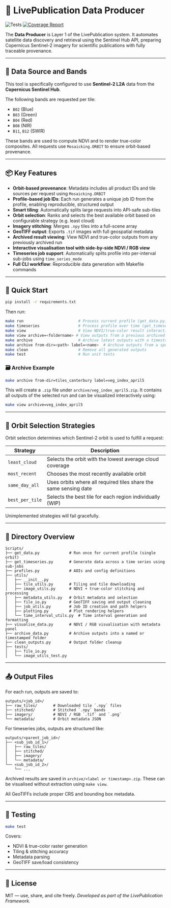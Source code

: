 
# 🌱 LivePublication Data Producer

![Tests](https://github.com/GusEllerm/livepublication-data-producer/actions/workflows/test.yml/badge.svg) [![Coverage Report](https://img.shields.io/badge/Coverage-View_Report-blue)](https://gusellerm.github.io/livepublication-data-producer/)

The **Data Producer** is Layer 1 of the LivePublication system. It automates satellite data discovery and retrieval using the Sentinel Hub API, preparing Copernicus Sentinel-2 imagery for scientific publications with fully traceable provenance.

---

## 📡 Data Source and Bands

This tool is specifically configured to use **Sentinel-2 L2A** data from the **Copernicus Sentinel Hub**.

The following bands are requested per tile:

- `B02` (Blue)
- `B03` (Green)
- `B04` (Red)
- `B08` (NIR)
- `B11`, `B12` (SWIR)

These bands are used to compute NDVI and to render true-color composites. All requests use `Mosaicking.ORBIT` to ensure orbit-based provenance.

---

## 📦 Key Features

- **Orbit-based provenance**: Metadata includes all product IDs and tile sources per request using `Mosaicking.ORBIT`
- **Profile-based job IDs**: Each run generates a unique job ID from the profile, enabling reproducible, structured output
- **Smart tiling**: Automatically splits large requests into API-safe sub-tiles
- **Orbit selection**: Ranks and selects the best available orbit based on configurable strategy (e.g. least cloud)
- **Imagery stitching**: Merges `.npy` tiles into a full-scene array
- **GeoTIFF output**: Exports `.tif` images with full geospatial metadata
- **Archived result viewing**: View NDVI and true-color outputs from any previously archived run
- **Interactive visualisation tool with side-by-side NDVI / RGB view**
- **Timeseries job support**: Automatically splits profile into per-interval sub-jobs using `time_series_mode`
- **Full CLI workflow**: Reproducible data generation with Makefile commands

---

## 🚀 Quick Start

```bash
pip install -r requirements.txt
```

Then run:

```bash
make run                        # Process current profile (get_data.py)
make timeseries                 # Process profile over time (get_timeseries.py)
make view                       # View NDVI/true-color result interactively
make view archive=<foldername> # View outputs from a previous archived run
make archive                    # Archive latest outputs with a timestamp
make archive from-dir=<path> label=<name>  # Archive outputs from a specific directory with custom label
make clean                      # Remove all generated outputs
make test                       # Run unit tests
```

### 🗃️ Archive Example

```bash
make archive from-dir=tiles_canterbury label=veg_index_april5
```

This will create a `.zip` file under `archive/veg_index_april5.zip`. It contains all outputs of the selected run and can be visualized interactively using:

```bash
make view archive=veg_index_april5
```

---

## 🧠 Orbit Selection Strategies

Orbit selection determines which Sentinel-2 orbit is used to fulfill a request:

| Strategy          | Description                                                      |
| ----------------- | ---------------------------------------------------------------- |
| `least_cloud`   | Selects the orbit with the lowest average cloud coverage         |
| `most_recent`   | Chooses the most recently available orbit                        |
| `same_day_all`  | Uses orbits where all required tiles share the same sensing date |
| `best_per_tile` | Selects the best tile for each region individually (WIP)         |

Unimplemented strategies will fail gracefully.

---

## 📂 Directory Overview

```
Scripts/
├── get_data.py             # Run once for current profile (single orbit)
├── get_timeseries.py       # Generate data across a time series using sub-jobs
├── profiles.py             # AOIs and config definitions
├── utils/
│   ├── __init__.py
│   ├── tile_utils.py       # Tiling and tile downloading
│   ├── image_utils.py      # NDVI + true-color stitching and processing
│   ├── metadata_utils.py   # Orbit metadata and selection
│   ├── file_io.py          # GeoTIFF saving and output cleaning
│   ├── job_utils.py        # Job ID creation and path helpers
│   ├── plotting.py         # Plot rendering helpers
│   └── time_interval_utils.py  # Time interval generation and formatting
├── visualise_data.py       # NDVI / RGB visualisation with metadata panel
├── archive_data.py         # Archive outputs into a named or timestamped folder
├── clean_outputs.py        # Output folder cleanup
├── tests/
│   ├── file_io.py
│   └── image_utils_test.py
```

---

## 📤 Output Files

For each run, outputs are saved to:

```
outputs/<job_id>/
├── raw_tiles/       # Downloaded tile `.npy` files
├── stitched/        # Stitched `.npy` bands
├── imagery/         # NDVI / RGB `.tif` and `.png`
└── metadata/        # Orbit metadata JSON
```

For timeseries jobs, outputs are structured like:

```
outputs/<parent_job_id>/
├── <sub_job_id_1>/
│   ├── raw_tiles/
│   ├── stitched/
│   ├── imagery/
│   └── metadata/
└── <sub_job_id_2>/
    └── ...
```

Archived results are saved in `archive/<label or timestamp>.zip`. These can be visualised without extraction using `make view`.

All GeoTIFFs include proper CRS and bounding box metadata.

---

## 🧪 Testing

```bash
make test
```

Covers:

- NDVI & true-color raster generation
- Tiling & stitching accuracy
- Metadata parsing
- GeoTIFF save/load consistency

---

## 📖 License

MIT — use, share, and cite freely.
_Developed as part of the LivePublication Framework._
